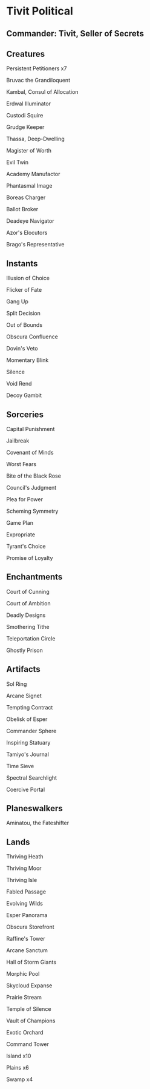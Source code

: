 # Tivit Political

## Commander: Tivit, Seller of Secrets

## Creatures
Persistent Petitioners x7

Bruvac the Grandiloquent

Kambal, Consul of Allocation

Erdwal Illuminator

Custodi Squire

Grudge Keeper

Thassa, Deep-Dwelling

Magister of Worth

Evil Twin

Academy Manufactor

Phantasmal Image

Boreas Charger

Ballot Broker

Deadeye Navigator

Azor's Elocutors

Brago's Representative

## Instants
Illusion of Choice

Flicker of Fate

Gang Up

Split Decision

Out of Bounds

Obscura Confluence

Dovin's Veto

Momentary Blink

Silence

Void Rend

Decoy Gambit

## Sorceries
Capital Punishment

Jailbreak

Covenant of Minds

Worst Fears

Bite of the Black Rose

Council's Judgment

Plea for Power

Scheming Symmetry

Game Plan

Expropriate

Tyrant's Choice

Promise of Loyalty

## Enchantments
Court of Cunning

Court of Ambition

Deadly Designs

Smothering Tithe

Teleportation Circle

Ghostly Prison

## Artifacts
Sol Ring

Arcane Signet

Tempting Contract

Obelisk of Esper

Commander Sphere

Inspiring Statuary

Tamiyo's Journal

Time Sieve

Spectral Searchlight

Coercive Portal

## Planeswalkers
Aminatou, the Fateshifter

## Lands
Thriving Heath

Thriving Moor

Thriving Isle

Fabled Passage

Evolving Wilds

Esper Panorama

Obscura Storefront

Raffine's Tower

Arcane Sanctum

Hall of Storm Giants

Morphic Pool

Skycloud Expanse

Prairie Stream

Temple of Silence

Vault of Champions

Exotic Orchard

Command Tower

Island x10

Plains x6

Swamp x4
